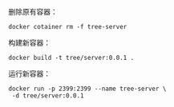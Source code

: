 删除原有容器：
```
docker cotainer rm -f tree-server
```

构建新容器：
```
docker build -t tree/server:0.0.1 .
```

运行新容器：
```
docker run -p 2399:2399 --name tree-server \
 -d tree/server:0.0.1
```